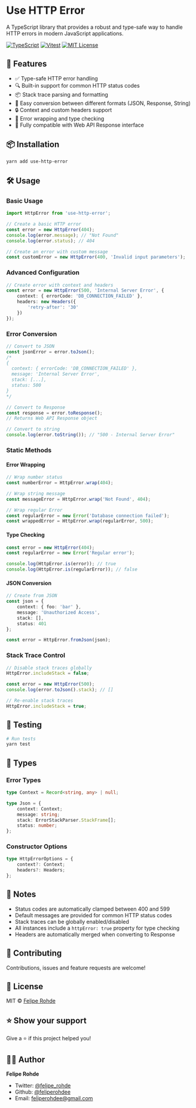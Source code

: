 # Use HTTP Error

A TypeScript library that provides a robust and type-safe way to handle HTTP errors in modern JavaScript applications.

[![TypeScript](https://img.shields.io/badge/-TypeScript-3178C6?style=flat-square&logo=typescript&logoColor=white)](https://www.typescriptlang.org/)
[![Vitest](https://img.shields.io/badge/-Vitest-729B1B?style=flat-square&logo=vitest&logoColor=white)](https://vitest.dev/)
[![MIT License](https://img.shields.io/badge/license-MIT-blue.svg)](LICENSE)

## 🚀 Features

- ✅ Type-safe HTTP error handling
- 🔍 Built-in support for common HTTP status codes
- 📦 Stack trace parsing and formatting
- 🔄 Easy conversion between different formats (JSON, Response, String)
- 🔒 Context and custom headers support
- 🎯 Error wrapping and type checking
- 🔗 Fully compatible with Web API Response interface

## 📦 Installation

```bash
yarn add use-http-error
```

## 🛠️ Usage

### Basic Usage

```typescript
import HttpError from 'use-http-error';

// Create a basic HTTP error
const error = new HttpError(404);
console.log(error.message); // "Not Found"
console.log(error.status); // 404

// Create an error with custom message
const customError = new HttpError(400, 'Invalid input parameters');
```

### Advanced Configuration

```typescript
// Create error with context and headers
const error = new HttpError(500, 'Internal Server Error', {
	context: { errorCode: 'DB_CONNECTION_FAILED' },
	headers: new Headers({
		'retry-after': '30'
	})
});
```

### Error Conversion

```typescript
// Convert to JSON
const jsonError = error.toJson();
/*
{
  context: { errorCode: 'DB_CONNECTION_FAILED' },
  message: 'Internal Server Error',
  stack: [...],
  status: 500
}
*/

// Convert to Response
const response = error.toResponse();
// Returns Web API Response object

// Convert to string
console.log(error.toString()); // "500 - Internal Server Error"
```

### Static Methods

#### Error Wrapping

```typescript
// Wrap number status
const numberError = HttpError.wrap(404);

// Wrap string message
const messageError = HttpError.wrap('Not Found', 404);

// Wrap regular Error
const regularError = new Error('Database connection failed');
const wrappedError = HttpError.wrap(regularError, 500);
```

#### Type Checking

```typescript
const error = new HttpError(404);
const regularError = new Error('Regular error');

console.log(HttpError.is(error)); // true
console.log(HttpError.is(regularError)); // false
```

#### JSON Conversion

```typescript
// Create from JSON
const json = {
	context: { foo: 'bar' },
	message: 'Unauthorized Access',
	stack: [],
	status: 401
};

const error = HttpError.fromJson(json);
```

### Stack Trace Control

```typescript
// Disable stack traces globally
HttpError.includeStack = false;

const error = new HttpError(500);
console.log(error.toJson().stack); // []

// Re-enable stack traces
HttpError.includeStack = true;
```

## 🧪 Testing

```bash
# Run tests
yarn test
```

## 📄 Types

### Error Types

```typescript
type Context = Record<string, any> | null;

type Json = {
	context: Context;
	message: string;
	stack: ErrorStackParser.StackFrame[];
	status: number;
};
```

### Constructor Options

```typescript
type HttpErrorOptions = {
	context?: Context;
	headers?: Headers;
};
```

## 📝 Notes

- Status codes are automatically clamped between 400 and 599
- Default messages are provided for common HTTP status codes
- Stack traces can be globally enabled/disabled
- All instances include a `httpError: true` property for type checking
- Headers are automatically merged when converting to Response

## 🤝 Contributing

Contributions, issues and feature requests are welcome!

## 📝 License

MIT © [Felipe Rohde](mailto:feliperohdee@gmail.com)

## ⭐ Show your support

Give a ⭐️ if this project helped you!

## 👨‍💻 Author

**Felipe Rohde**

- Twitter: [@felipe_rohde](https://twitter.com/felipe_rohde)
- Github: [@feliperohdee](https://github.com/feliperohdee)
- Email: feliperohdee@gmail.com
